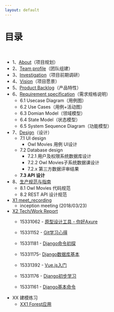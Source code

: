 ```yaml
---
layout: default
---
```


# [](#TOC)目录

&nbsp;&nbsp; 

* 1、[About](01-about)（项目规划）
* 2、[Team profile](02-team-profile)（团队组建）
* 3、[Investigation](03-investigation)（项目前期调研）
* 4、[Vision](04-vision)（项目愿景）
* 5、[Product Backlog](05-product-backlog)（产品特性）
* 6、[Requirement specification](06-requirement-specification)（需求规格说明）
    - 6.1 Usecase Diagram（用例图）
    - 6.2 Use Cases（用例+活动图）
    - 6.3 Domian Model（领域模型）
    - 6.4 State Model（状态模型）
    - 6.5 System Sequence Diagram（功能模型）
* 7、[Design](07-design)（设计）
    - 7.1 UI design
        - Owl Movies 用例 UI设计
    - 7.2 Database design
        - 7.2.1 用户及权限系统数据库设计
        - 7.2.2 Owl Movies子系统数据课设计 
        - 7.2.x 第三方数据评审结果
    - **7.3 API 设计**
* 8、[生产规范与指南](08-code-rules-and-guide)
    - 8.1 Owl Movies 代码规范
    - 8.2 REST API 设计规范
* [X1 meet_recording](X1-meeting-record)
    - inception meeting (2018/03/23)
* [X2 Tech/Work Report](X2-tech-work-report)
    - 15331062 - [原型设计工具 - 你好Axure](https://summer06.github.io/2018/04/15/Axure_basic/)

    - 15331152 - [Git学习心得](https://shimo.im/docs/JOAZgvqyK3UwGylM/)

    - 15331181 - [Django命令初探](https://shimo.im/docs/DmRw9G1F0rkDaEa3/)

    - 15331175- [Django数据库基本](https://shimo.im/docs/3uPetSpH37Mf19ae/)

    - 15331392 - [Vue.js入门](https://zack1005.github.io/2018/04/15/2018-4-13-Vue-js-Part1/)

    - 15331176 - [Django初步学习](https://shimo.im/docs/RozrJrxVBT4Iz7fm/)

    - 15331161 - [Django基本命令](https://shimo.im/docs/hVYJ7mhuqjgvJzKB/)
* XX 建模练习
    - [XX1 Forest应用](XX1-Forest应用.pdf)
